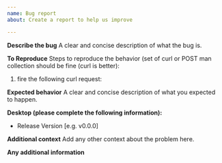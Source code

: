 ```yaml
---
name: Bug report
about: Create a report to help us improve

---
```


**Describe the bug**
A clear and concise description of what the bug is.

**To Reproduce**
Steps to reproduce the behavior (set of curl or POST man collection should be fine (curl is better):
1) fire the following curl request:

**Expected behavior**
A clear and concise description of what you expected to happen.

**Desktop (please complete the following information):**
 - Release Version [e.g. v0.0.0]

**Additional context**
Add any other context about the problem here.

**Any additional information**
<!-- if you already know what the problem is or potential solution, please describe below ->
